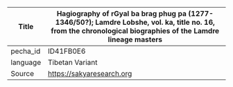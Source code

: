 |Title | Hagiography of rGyal ba brag phug pa (1277-1346/50?); Lamdre Lobshe, vol. ka, title no. 16, from the chronological biographies of the Lamdre lineage masters 
| --- | --- 
|pecha_id | ID41FB0E6
|language | Tibetan Variant
|Source | https://sakyaresearch.org